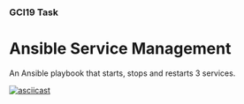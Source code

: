 ### GCI19 Task

# Ansible Service Management

An Ansible playbook that starts, stops and restarts 3 services.

[![asciicast](https://asciinema.org/a/Qr1fXqfg4Kbax22eVQ7nhWX1i.svg)](https://asciinema.org/a/Qr1fXqfg4Kbax22eVQ7nhWX1i)
